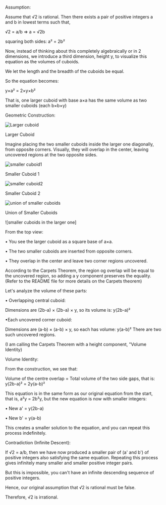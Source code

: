 Assumption:

Assume that √2 is rational. Then there exists a pair of positive integers a and b in lowest terms such that,

√2 = a/b ⇒ a = √2b

squaring both sides: a² = 2b²

Now, instead of thinking about this completely algebraically or in 2 dimensions, we introduce a third dimension, height y, to visualize 
this equation as the volumes of cuboids.

We let the length and the breadth of the cuboids be equal.

So the equation becomes:

y×a² = 2×y×b² 

That is, one larger cuboid with base a×a has the same volume as two smaller cuboids (each b×b×y)

Geometric Construction:

![Larger cuboid](https://github.com/BongoLogic/3D-Proof-of-Irrationality/blob/main/photo_2025-06-12_23-07-52.jpg?raw=true)

Larger Cuboid

Imagine placing the two smaller cuboids inside the larger one diagonally, from opposite corners. Visually, they will overlap in the center, leaving uncovered regions at the two opposite sides.

![smaller cuboid1](https://github.com/BongoLogic/3D-Proof-of-Irrationality/blob/main/photo_2025-06-12_23-06-49.jpg?raw=true)

Smaller Cuboid 1

![smaller cuboid2](https://github.com/BongoLogic/3D-Proof-of-Irrationality/blob/main/photo_2025-06-12_23-06-49.jpg?raw=true)

Smaller Cuboid 2

![union of smaller cuboids](https://github.com/BongoLogic/3D-Proof-of-Irrationality/blob/main/photo_2025-06-12_23-07-45.jpg?raw=true)

Union of Smaller Cuboids

![smaller cuboids in the larger one]

From the top view:

• You see the larger cuboid as a square base of a×a.

• The two smaller cuboids are inserted from opposite corners.

• They overlap in the center and leave two corner regions uncovered.

According to the Carpets Theorem, the region og overlap will be equal to the uncovered region, so adding a y component preserves the equality. (Refer to the README file for more details on the Carpets theorem)

Let's analyze the volume of these parts:

• Overlapping central cuboid:

Dimensions are (2b-a) × (2b-a) × y, so its volume is: y(2b-a)²

•Each uncovered corner cuboid:

Dimensions are (a-b) × (a-b) × y, so each has volume: y(a-b)²
There are two such uncovered regions.

(I am calling the Carpets Theorem with a height component, "Volume Identity)

Volume Identity:

From the construction, we see that:

Volume of the centre overlap = Total volume of the two side gaps, that is:
y(2b-a)² = 2y(a-b)²

This equation is in the same form as our original equation from the start, that is, a²y = 2b²y, but the new equation is now with smaller integers:

• New a' = y(2b-a)

• New b' = y(a-b)

This creates a smaller solution to the equation, and you can repeat this process indefinitely.

Contradiction (Infinite Descent):

If √2 = a/b, then we have now produced a smaller pair of (a' and b') of positive integers also satisfying the same equation. Repeating this process gives infinitely many smaller and smaller positive integer pairs.

But this is impossible, you can't have an infinite descending sequence of positive integers.

Hence, our original assumption that √2 is rational must be false.

Therefore, √2 is irrational.
